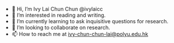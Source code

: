- 👋 Hi, I’m Ivy Lai Chun Chun @ivylaicc
- 👀 I’m interested in reading and writing.
- 🌱 I’m currently learning to ask inquisitive questions for research.
- 💞️ I’m looking to collaborate on research.
- 📫 How to reach me at ivy-chun-chun-lai@polyu.edu.hk

<!---
ivylaicc/ivylaicc is a ✨ special ✨ repository because its `README.md` (this file) appears on your GitHub profile.
You can click the Preview link to take a look at your changes.
--->
